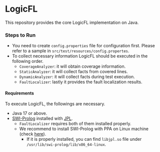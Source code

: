 # LogicFL

This repository provides the core LogicFL implementation on Java.  

### Steps to Run

* You need to create ``config.properties`` file for configuration first. Please refer to a sample in ``src/test/resources/config.propertes``.
* To collect necessary information LogicFL should be executed in the following order.
  - ``CoverageAnalyzer``: it will obtain coverage information.
  - ``StaticAnalyzer``: it will collect facts from covered lines.
  - ``DynamicAnalyzer``: it will collect facts during test execution.
  - ``FaultLocalizer``: lastly it provides the fault localization results.

#### Requirements

To execute LogicFL, the followings are necessary.

* Java 17 or above.
* [SWI-Prolog](https://www.swi-prolog.org/) installed with [JPL](https://jpl7.org/). 
    - ``FaultLocalizer`` requires both of them installed properly.
    - We recommend to install SWI-Prolog with PPA on Linux machine (check [here](https://www.swi-prolog.org/build/PPA.html)).
        - If it is properly installed, you can find ``libjpl.so`` file under ``/usr/lib/swi-prolog/lib/x86_64-linux``.
